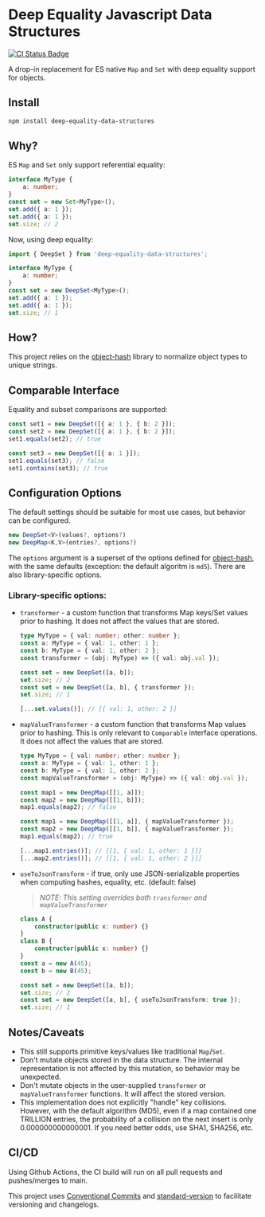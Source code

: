 # Deep Equality Javascript Data Structures

[![CI Status Badge](https://github.com/adamhamlin/deep-equality-data-structures/actions/workflows/ci.yaml/badge.svg)](https://github.com/adamhamlin/deep-equality-data-structures/actions/workflows/ci.yaml)

A drop-in replacement for ES native `Map` and `Set` with deep equality support for objects.

## Install

```bash
npm install deep-equality-data-structures
```

## Why?

ES `Map` and `Set` only support referential equality:

```typescript
interface MyType {
    a: number;
}
const set = new Set<MyType>();
set.add({ a: 1 });
set.add({ a: 1 });
set.size; // 2
```

Now, using deep equality:

```typescript
import { DeepSet } from 'deep-equality-data-structures';

interface MyType {
    a: number;
}
const set = new DeepSet<MyType>();
set.add({ a: 1 });
set.add({ a: 1 });
set.size; // 1
```

## How?

This project relies on the [object-hash](https://github.com/puleos/object-hash) library to normalize object types to unique strings.

## Comparable Interface

Equality and subset comparisons are supported:

```typescript
const set1 = new DeepSet([{ a: 1 }, { b: 2 }]);
const set2 = new DeepSet([{ a: 1 }, { b: 2 }]);
set1.equals(set2); // true

const set3 = new DeepSet([{ a: 1 }]);
set1.equals(set3); // false
set1.contains(set3); // true
```

## Configuration Options

The default settings should be suitable for most use cases, but behavior can be configured.

```typescript
new DeepSet<V>(values?, options?)
new DeepMap<K,V>(entries?, options?)
```

The `options` argument is a superset of the options defined for [object-hash](https://github.com/puleos/object-hash#hashvalue-options), with the same defaults (exception: the default algoritm is `md5`). There are also library-specific options.

### Library-specific options:

-   `transformer` - a custom function that transforms Map keys/Set values prior to hashing. It does not affect the values that are stored.

    ```typescript
    type MyType = { val: number; other: number };
    const a: MyType = { val: 1, other: 1 };
    const b: MyType = { val: 1, other: 2 };
    const transformer = (obj: MyType) => ({ val: obj.val });

    const set = new DeepSet([a, b]);
    set.size; // 2
    const set = new DeepSet([a, b], { transformer });
    set.size; // 1

    [...set.values()]; // [{ val: 1, other: 2 }]
    ```

-   `mapValueTransformer` - a custom function that transforms Map values prior to hashing. This is only relevant to `Comparable` interface operations. It does not affect the values that are stored.

    ```typescript
    type MyType = { val: number; other: number };
    const a: MyType = { val: 1, other: 1 };
    const b: MyType = { val: 1, other: 2 };
    const mapValueTransformer = (obj: MyType) => ({ val: obj.val });

    const map1 = new DeepMap([[1, a]]);
    const map2 = new DeepMap([[1, b]]);
    map1.equals(map2); // false

    const map1 = new DeepMap([[1, a]], { mapValueTransformer });
    const map2 = new DeepMap([[1, b]], { mapValueTransformer });
    map1.equals(map2); // true

    [...map1.entries()]; // [[1, { val: 1, other: 1 }]]
    [...map2.entries()]; // [[1, { val: 1, other: 2 }]]
    ```

-   `useToJsonTransform` - if true, only use JSON-serializable properties when computing hashes, equality, etc. (default: false)

    > _NOTE: This setting overrides both `transformer` and `mapValueTransformer`_

    ```typescript
    class A {
        constructor(public x: number) {}
    }
    class B {
        constructor(public x: number) {}
    }
    const a = new A(45);
    const b = new B(45);

    const set = new DeepSet([a, b]);
    set.size; // 2
    const set = new DeepSet([a, b], { useToJsonTransform: true });
    set.size; // 1
    ```

## Notes/Caveats

-   This still supports primitive keys/values like traditional `Map`/`Set`.
-   Don't mutate objects stored in the data structure. The internal representation is not affected by this mutation, so behavior may be unexpected.
-   Don't mutate objects in the user-supplied `transformer` or `mapValueTransformer` functions. It will affect the stored version.
-   This implementation does not explicitly "handle" key collisions. However, with the default algorithm (MD5), even if a map contained one TRILLION entries, the probability of a collision on the next insert is only 0.000000000000001. If you need better odds, use SHA1, SHA256, etc.

## CI/CD

Using Github Actions, the CI build will run on all pull requests and pushes/merges to main.

This project uses [Conventional Commits](https://www.conventionalcommits.org/) and [standard-version](https://github.com/conventional-changelog/standard-version) to facilitate versioning and changelogs.
